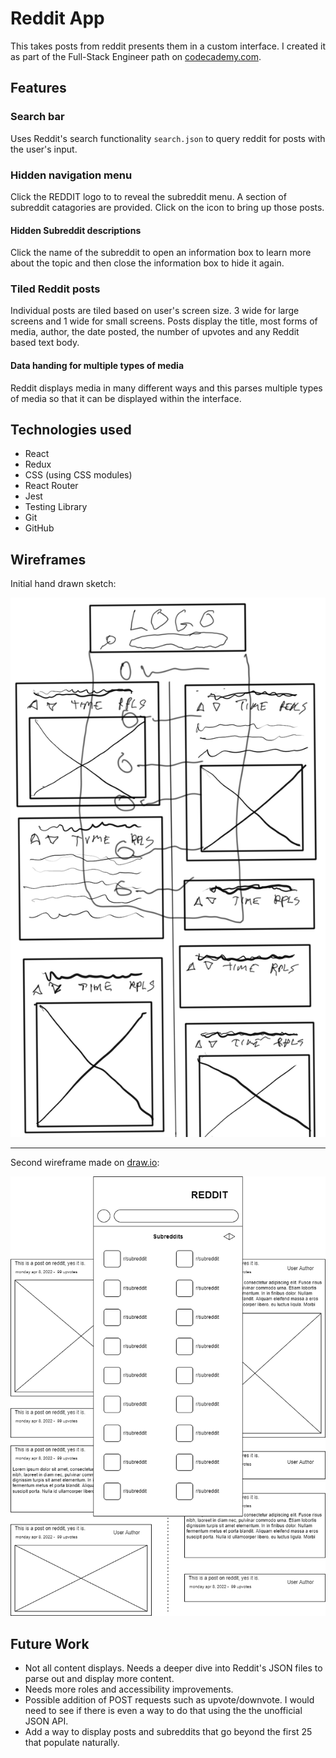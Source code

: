 # Reddit App

This takes posts from reddit presents them in a custom interface. I created it as part of the Full-Stack Engineer path on [codecademy.com](https://www.codecademy.com/).

## Features

### Search bar

Uses Reddit's search functionality `search.json` to query reddit for posts with the user's input.

### Hidden navigation menu

Click the REDDIT logo to to reveal the subreddit menu. A section of subreddit catagories are provided. Click on the icon to bring up those posts.

#### Hidden Subreddit descriptions

Click the name of the subreddit to open an information box to learn more about the topic and then close the information box to hide it again.

### Tiled Reddit posts

Individual posts are tiled based on user's screen size. 3 wide for large screens and 1 wide for small screens. Posts display the title, most forms of media, author, the date posted, the number of upvotes and any Reddit based text body.

#### Data handing for multiple types of media

Reddit displays media in many different ways and this parses multiple types of media so that it can be displayed within the interface.

## Technologies used

- React
- Redux
- CSS (using CSS modules)
- React Router
- Jest
- Testing Library
- Git
- GitHub

## Wireframes

Initial hand drawn sketch:

![First wireframe sketch](./Wireframe1.png)

________________________________________________________

Second wireframe made on [draw.io](http://www.draw.io):

![Second Wireframe](./Wireframe2.png)


## Future Work

- Not all content displays. Needs a deeper dive into Reddit's JSON files to parse out and display more content.
- Needs more roles and accessibility improvements.
- Possible addition of POST requests such as upvote/downvote. I would need to see if there is even a way to do that using the the unofficial JSON API.
- Add a way to display posts and subreddits that go beyond the first 25 that populate naturally.